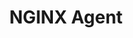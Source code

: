 ---
title: "NGINX Agent"
description: "NGINX Agent is a companion daemon for your NGINX Open Source or NGINX Plus instance."
linkTitle: "NGINX Agent"
menu: docs
url: /nginx-agent/
cascade:
  logo: "NGINX-product-icon.png"
---